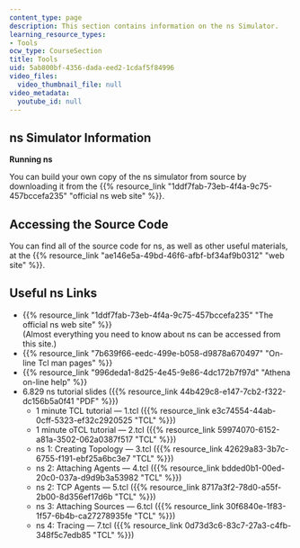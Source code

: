 ```yaml
---
content_type: page
description: This section contains information on the ns Simulator.
learning_resource_types:
- Tools
ocw_type: CourseSection
title: Tools
uid: 5ab800bf-4356-dada-eed2-1cdaf5f84996
video_files:
  video_thumbnail_file: null
video_metadata:
  youtube_id: null
---
```


ns Simulator Information
------------------------

**Running ns**

You can build your own copy of the ns simulator from source by downloading it from the {{% resource_link "1ddf7fab-73eb-4f4a-9c75-457bccefa235" "official ns web site" %}}.

Accessing the Source Code
-------------------------

You can find all of the source code for ns, as well as other useful materials, at the {{% resource_link "ae146e5a-49bd-46f6-afbf-bf34af9b0312" "web site" %}}.

Useful ns Links
---------------

*   {{% resource_link "1ddf7fab-73eb-4f4a-9c75-457bccefa235" "The official ns web site" %}}   
    (Almost everything you need to know about ns can be accessed from this site.)
*   {{% resource_link "7b639f66-eedc-499e-b058-d9878a670497" "On-line Tcl man pages" %}}
*   {{% resource_link "996deda1-8d25-4e45-9e86-4dc172b7f97d" "Athena on-line help" %}}
*   6.829 ns tutorial slides ({{% resource_link 44b429c8-e147-7cb2-f322-dc156b5a0f41 "PDF" %}})
    *   1 minute TCL tutorial — 1.tcl ({{% resource_link e3c74554-44ab-0cff-5323-ef32c2920525 "TCL" %}})
    *   1 minute oTCL tutorial — 2.tcl ({{% resource_link 59974070-6152-a81a-3502-062a0387f517 "TCL" %}})
    *   ns 1: Creating Topology — 3.tcl ({{% resource_link 42629a83-3b7c-6755-f191-ebf25a6bc3e7 "TCL" %}})
    *   ns 2: Attaching Agents — 4.tcl ({{% resource_link bdded0b1-00ed-20c0-037a-d9d9b3a53982 "TCL" %}})
    *   ns 2: TCP Agents — 5.tcl ({{% resource_link 8717a3f2-78d0-a55f-2b00-8d356ef17d6b "TCL" %}})
    *   ns 3: Attaching Sources — 6.tcl ({{% resource_link 30f6840e-1f83-1f57-6b4b-ca27278935fe "TCL" %}})
    *   ns 4: Tracing — 7.tcl ({{% resource_link 0d73d3c6-83c7-27a3-c4fb-348f5c7edb85 "TCL" %}})